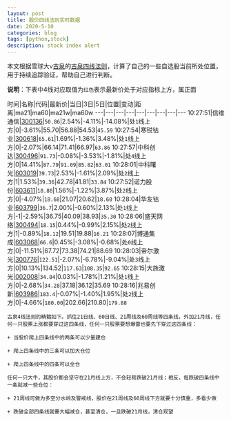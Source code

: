 ```yaml
---
layout: post
title: 股价四线法则实时数据
date: 2020-5-10
categories: blog
tags: [python,stock]
description: stock index alert
---
```



本文根据雪球大v[古泉](https://xueqiu.com/u/7148646888)的[古泉四线法则](https://xueqiu.com/7148646888/130498192)，计算了自己的一些自选股当前所处位置，用于持续追踪验证，帮助自己进行判断。

**说明**：下表中4线对应取值为`红色`表示最新价处于对应指标上方，属正面

时间|名称|代码|最新价|当日|3日|5日|位置|变动|距离|ma21|ma60|ma21w|ma60w
---|---|---|---|---|---|---|---|---
10:27:51|信维通信|[300136](https://xueqiu.com/S/SZ300136)|`50.86`|2.54%|-4.11%|-14.08%|处`1`线上方|0|-3.61%|55.70|56.88|54.53|`45.59`
10:27:54|寒锐钴业|[300618](https://xueqiu.com/S/SZ300618)|`65.61`|1.69%|-1.36%|3.48%|处`1`线上方|0|-2.07%|66.14|71.41|66.97|`63.86`
10:27:57|中科创达|[300496](https://xueqiu.com/S/SZ300496)|`91.73`|-0.08%|-3.53%|-1.81%|处`4`线上方|0|14.41%|`87.79`|`91.09`|`85.82`|`63.01`
10:28:01|中科曙光|[603019](https://xueqiu.com/S/SH603019)|`39.73`|2.53%|-1.61%|2.09%|处`2`线上方|1|1.53%|`39.36`|42.78|41.81|`33.84`
10:27:52|诺力股份|[603611](https://xueqiu.com/S/SH603611)|`18.88`|1.56%|-1.22%|3.87%|处`2`线上方|0|-4.07%|`18.68`|21.07|20.62|`18.60`
10:28:04|华友钴业|[603799](https://xueqiu.com/S/SH603799)|`36.7`|2.00%|-0.60%|2.13%|处`1`线上方|-1|-2.59%|36.75|40.09|38.93|`35.30`
10:28:06|盛天网络|[300494](https://xueqiu.com/S/SZ300494)|`18.15`|0.44%|-0.99%|2.15%|处`2`线上方|1|-0.89%|`18.12`|19.51|19.88|`16.21`
10:28:07|博通集成|[603068](https://xueqiu.com/S/SH603068)|`66.6`|0.45%|-3.08%|-0.68%|处`0`线上方|0|-11.51%|67.72|73.38|74.21|88.69
10:28:03|帝尔激光|[300776](https://xueqiu.com/S/SZ300776)|`122.51`|-2.07%|-6.78%|-9.04%|处`3`线上方|0|10.13%|134.52|`117.63`|`108.35`|`92.65`
10:28:15|大族激光|[002008](https://xueqiu.com/S/SZ002008)|`34.84`|0.03%|-1.78%|1.21%|处`1`线上方|0|-2.68%|`34.28`|37.18|36.12|35.69
10:28:16|兆易创新|[603986](https://xueqiu.com/S/SH603986)|`183.4`|-0.07%|-1.40%|1.95%|处`2`线上方|0|-4.66%|`180.00`|202.66|210.80|`179.88`

```
古泉4线法则的精髓如下。抓住21日线、60日线、21周线及60周线等四条线，外加21月线，任何一只股票上涨都要穿过这四条线，任何一只股票要想爆雷也要先下穿过这四条线：

+ 当股价爬上四条线中的两条可以少量建仓

+ 爬上四条线中的三条可以加大仓位

+ 爬上四条线中的四条可以全仓

任何一只大牛，其股价都会坚守在21月线上方，不会轻易跌破21月线；相反，每跌破四条线中一条就减一些仓位：

+ 21周线可做为多空分水岭及警戒线，股价在21周线及60周线下方就要十分慎重，多看少做

+ 跌破全部四条线就要大幅减仓，甚至清仓，一旦跌破21月线，清仓观望
```